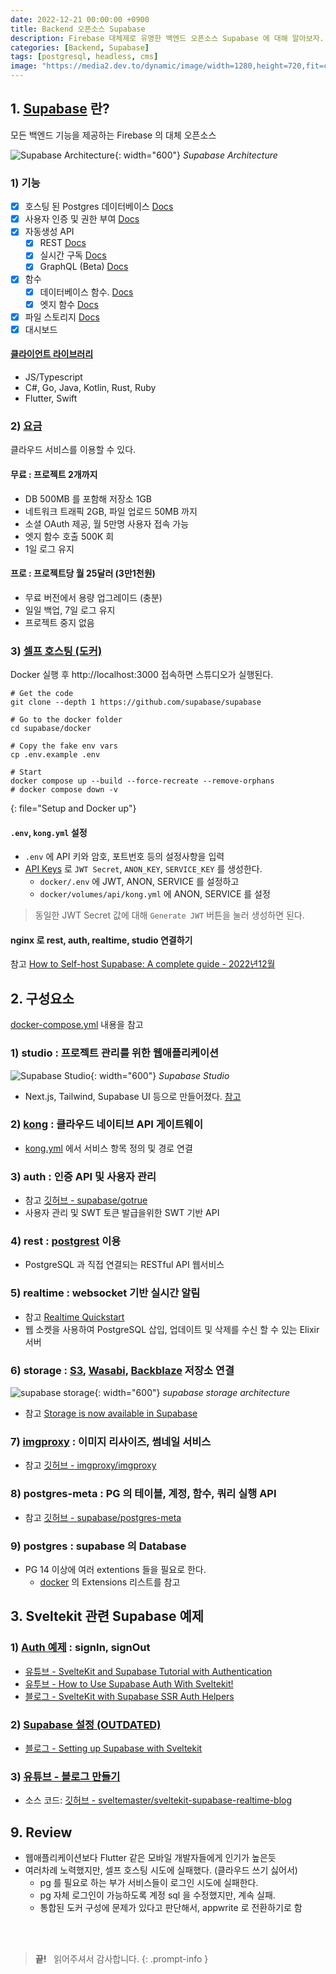 ```yaml
---
date: 2022-12-21 00:00:00 +0900
title: Backend 오픈소스 Supabase
description: Firebase 대체제로 유명한 백엔드 오픈소스 Supabase 에 대해 알아보자. 웹앱, 모바일앱 개발시 많이 사용된다.
categories: [Backend, Supabase]
tags: [postgresql, headless, cms]
image: "https://media2.dev.to/dynamic/image/width=1280,height=720,fit=cover,gravity=auto,format=auto/https%3A%2F%2Fdev-to-uploads.s3.amazonaws.com%2Fuploads%2Farticles%2Ftjeeetdg8xey073vktvx.png"
---
```


## 1. [Supabase](https://supabase.com) 란?

모든 백엔드 기능을 제공하는 Firebase 의 대체 오픈소스

![Supabase Architecture](https://supabase.com/docs/img/supabase-architecture--light.svg){: width="600"}
_Supabase Architecture_

### 1) 기능

- [x] 호스팅 된 Postgres 데이터베이스 [Docs](https://supabase.com/docs/guides/database)
- [x] 사용자 인증 및 권한 부여 [Docs](https://supabase.com/docs/guides/auth)
- [x] 자동생성 API
  - [x] REST [Docs](https://supabase.com/docs/guides/api#rest-api)
  - [x] 실시간 구독 [Docs](https://supabase.com/docs/guides/api#realtime-api)
  - [x] GraphQL (Beta) [Docs](https://supabase.com/docs/guides/api#graphql-api)
- [x] 함수
  - [x] 데이터베이스 함수. [Docs](https://supabase.com/docs/guides/database/functions)
  - [x] 엣지 함수 [Docs](https://supabase.com/docs/guides/functions)
- [x] 파일 스토리지 [Docs](https://supabase.com/docs/guides/storage)
- [x] 대시보드

#### [클라이언트 라이브러리](https://github.com/supabase/supabase/blob/master/i18n/README.ko.md#%ED%81%B4%EB%9D%BC%EC%9D%B4%EC%96%B8%ED%8A%B8-%EB%9D%BC%EC%9D%B4%EB%B8%8C%EB%9F%AC%EB%A6%AC)

- JS/Typescript
- C#, Go, Java, Kotlin, Rust, Ruby
- Flutter, Swift

### 2) [요금](https://supabase.com/pricing)

클라우드 서비스를 이용할 수 있다.

#### 무료 : 프로젝트 2개까지

- DB 500MB 를 포함해 저장소 1GB
- 네트워크 트래픽 2GB, 파일 업로드 50MB 까지
- 소셜 OAuth 제공, 월 5만명 사용자 접속 가능
- 엣지 함수 호출 500K 회
- 1일 로그 유지

#### 프로 : 프로젝트당 월 25달러 (3만1천원)

- 무료 버전에서 용량 업그레이드 (충분)
- 일일 백업, 7일 로그 유지
- 프로젝트 중지 없음

### 3) [셀프 호스팅 (도커)](https://supabase.com/docs/guides/self-hosting/docker)

Docker 실행 후 http://localhost:3000 접속하면 스튜디오가 실행된다.

```console
# Get the code
git clone --depth 1 https://github.com/supabase/supabase

# Go to the docker folder
cd supabase/docker

# Copy the fake env vars
cp .env.example .env

# Start
docker compose up --build --force-recreate --remove-orphans
# docker compose down -v
```
{: file="Setup and Docker up"}

#### `.env`, `kong.yml` 설정

- `.env` 에 API 키와 암호, 포트번호 등의 설정사항을 입력
- [API Keys](https://supabase.com/docs/guides/self-hosting#api-keys) 로 `JWT Secret`, `ANON_KEY`, `SERVICE_KEY` 를 생성한다.
  + `docker/.env` 에 JWT, ANON, SERVICE 를 설정하고
  + `docker/volumes/api/kong.yml` 에 ANON, SERVICE 를 설정

> 동일한 JWT Secret 값에 대해 `Generate JWT` 버튼을 눌러 생성하면 된다.

#### nginx 로 rest, auth, realtime, studio 연결하기

참고 [How to Self-host Supabase: A complete guide - 2022년12월](https://blog.devgenius.io/how-to-self-host-supabase-a-complete-guide-f4c68f449920)

## 2. 구성요소

[docker-compose.yml](https://github.com/supabase/supabase/blob/master/docker/docker-compose.yml) 내용을 참고

### 1) studio : 프로젝트 관리를 위한 웹애플리케이션

![Supabase Studio](https://blog.logrocket.com/wp-content/uploads/2022/03/api-keys.png){: width="600"}
_Supabase Studio_

- Next.js, Tailwind, Supabase UI 등으로 만들어졌다. [참고](https://supabase.com/blog/supabase-studio)

### 2) [kong](https://docs.konghq.com/gateway/latest/) : 클라우드 네이티브 API 게이트웨이

- [kong.yml](https://github.com/supabase/supabase/blob/master/docker/volumes/api/kong.yml) 에서 서비스 항목 정의 및 경로 연결

### 3) auth : 인증 API 및 사용자 관리

- 참고 [깃허브 - supabase/gotrue](https://github.com/supabase/gotrue)
- 사용자 관리 및 SWT 토큰 발급을위한 SWT 기반 API

### 4) rest : [postgrest](https://postgrest.org/en/stable/) 이용

- PostgreSQL 과 직접 연결되는 RESTful API 웹서비스

### 5) realtime : websocket 기반 실시간 알림

- 참고 [Realtime Quickstart](https://supabase.com/docs/guides/realtime/quickstart)
- 웹 소켓을 사용하여 PostgreSQL 삽입, 업데이트 및 삭제를 수신 할 수 있는 Elixir 서버

### 6) storage : [S3](https://aws.amazon.com/s3/), [Wasabi](https://wasabi.com/), [Backblaze](https://www.backblaze.com/) 저장소 연결

![supabase storage](https://supabase.com/images/blog/storage/infra.png){: width="600"}
_supabase storage architecture_

- 참고 [Storage is now available in Supabase](https://supabase.com/blog/supabase-storage)

### 7) [imgproxy](https://imgproxy.net/) : 이미지 리사이즈, 썸네일 서비스

- 참고 [깃허브 - imgproxy/imgproxy](https://github.com/imgproxy/imgproxy)

### 8) postgres-meta : PG 의 테이블, 계정, 함수, 쿼리 실행 API

- 참고 [깃허브 - supabase/postgres-meta](https://github.com/supabase/postgres-meta)

### 9) postgres : supabase 의 Database

- PG 14 이상에 여러 extentions 들을 필요로 한다.
  + [docker](https://hub.docker.com/r/supabase/postgres) 의 Extensions 리스트를 참고

## 3. Sveltekit 관련 Supabase 예제

### 1) [Auth 예제](https://supabase.com/docs/guides/getting-started/tutorials/with-sveltekit) : signIn, signOut

- [유튜브 - SvelteKit and Supabase Tutorial with Authentication](https://www.youtube.com/watch?v=YqIyET7XKIQ)
- [유투브 - How to Use Supabase Auth With Sveltekit!](https://www.youtube.com/watch?v=z3BAuF2XZng)
- [블로그 - SvelteKit with Supabase SSR Auth Helpers](https://dev.to/kvetoslavnovak/sveltekit-with-supabase-auth-helpers-578a)

### 2) [Supabase 설정 (OUTDATED)](https://www.youtube.com/watch?v=j4AV2Liojk0)

- [블로그 - Setting up Supabase with Sveltekit](https://sjorswijsman.medium.com/setting-up-supabase-with-sveltekit-f6234fa1b54b)

### 3) [유튜브 - 블로그 만들기](https://www.youtube.com/watch?v=7_9rUtwM-q0)

- 소스 코드: [깃허브 - sveltemaster/sveltekit-supabase-realtime-blog](https://github.com/sveltemaster/sveltekit-supabase-realtime-blog)

## 9. Review

- 웹애플리케이션보다 Flutter 같은 모바일 개발자들에게 인기가 높은듯
- 여러차례 노력했지만, 셀프 호스팅 시도에 실패했다. (클라우드 쓰기 싫어서)
  + pg 를 필요로 하는 부가 서비스들이 로그인 시도에 실패한다.
  + pg 자체 로그인이 가능하도록 계정 sql 을 수정했지만, 계속 실패.
  + 통합된 도커 구성에 문제가 있다고 판단해서, appwrite 로 전환하기로 함

&nbsp; <br />
&nbsp; <br />

> **끝!** &nbsp; 읽어주셔서 감사합니다.
{: .prompt-info }
